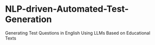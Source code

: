 # NLP-driven-Automated-Test-Generation
 Generating Test Questions in English Using LLMs Based on Educational Texts
